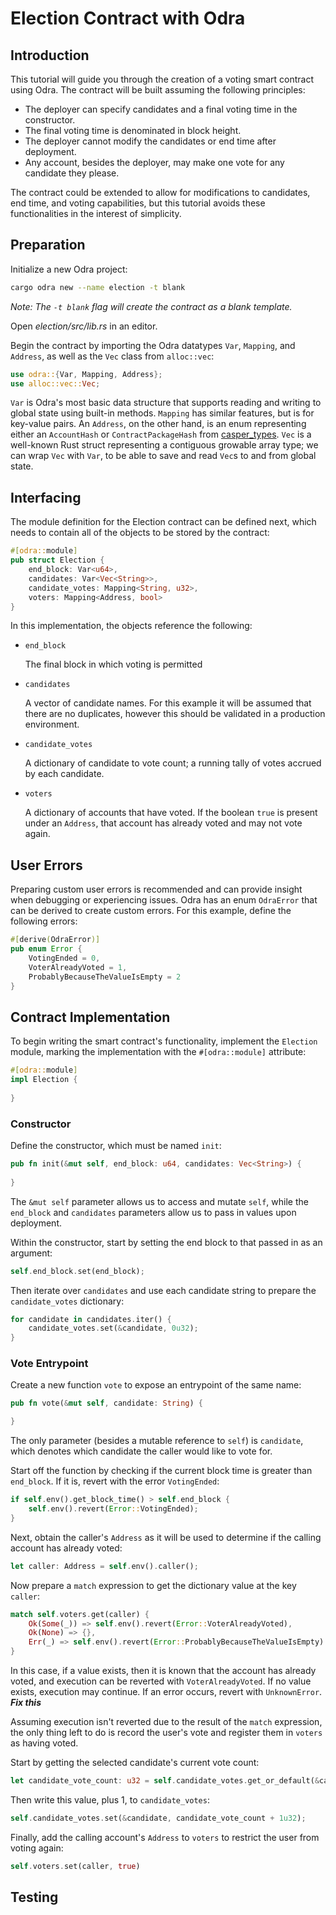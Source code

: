 # Election Contract with Odra

## Introduction

This tutorial will guide you through the creation of a voting smart contract using Odra. The contract will be built assuming the following principles:

* The deployer can specify candidates and a final voting time in the constructor.
* The final voting time is denominated in block height.
* The deployer cannot modify the candidates or end time after deployment.
* Any account, besides the deployer, may make one vote for any candidate they please.

The contract could be extended to allow for modifications to candidates, end time, and voting capabilities, but this tutorial avoids these functionalities in the interest of simplicity.

## Preparation

Initialize a new Odra project:

```bash
cargo odra new --name election -t blank
```

*Note: The `-t blank` flag will create the contract as a blank template.*

Open *election/src/lib.rs* in an editor.

Begin the contract by importing the Odra datatypes `Var`, `Mapping`, and `Address`, as well as the `Vec` class from `alloc::vec`:

```rust
use odra::{Var, Mapping, Address};
use alloc::vec::Vec;
```

`Var` is Odra's most basic data structure that supports reading and writing to global state using built-in methods. `Mapping` has similar features, but is for key-value pairs. An `Address`, on the other hand, is an enum representing either an `AccountHash` or `ContractPackageHash` from [casper_types](https://docs.rs/casper-types/latest/casper_types/).
`Vec` is a well-known Rust struct representing a contiguous growable array type; we can wrap `Vec` with `Var`, to be able to save and read `Vec`s to and from global state.

## Interfacing

The module definition for the Election contract can be defined next, which needs to contain all of the objects to be stored by the contract:

```rust
#[odra::module]
pub struct Election {
    end_block: Var<u64>,
    candidates: Var<Vec<String>>,
    candidate_votes: Mapping<String, u32>,
    voters: Mapping<Address, bool>
}
```

In this implementation, the objects reference the following:

* `end_block`

  The final block in which voting is permitted

* `candidates`

  A vector of candidate names. For this example it will be assumed that there are no duplicates, however this should be validated in a production environment.

* `candidate_votes`

  A dictionary of candidate to vote count; a running tally of votes accrued by each candidate.

* `voters`

  A dictionary of accounts that have voted. If the boolean `true` is present under an `Address`, that account has already voted and may not vote again.

## User Errors

Preparing custom user errors is recommended and can provide insight when debugging or experiencing issues. Odra has an enum `OdraError` that can be derived to create custom errors. For this example, define the following errors:

```rust
#[derive(OdraError)]
pub enum Error {
    VotingEnded = 0,
    VoterAlreadyVoted = 1,
    ProbablyBecauseTheValueIsEmpty = 2
}
```

## Contract Implementation

To begin writing the smart contract's functionality, implement the `Election` module, marking the implementation with the `#[odra::module]` attribute:

```rust
#[odra::module]
impl Election {
	 
}
```

### Constructor

Define the constructor, which must be named `init`:

```rust
pub fn init(&mut self, end_block: u64, candidates: Vec<String>) {
        
}
```

The `&mut self` parameter allows us to access and mutate `self`, while the `end_block` and `candidates` parameters allow us to pass in values upon deployment.

Within the constructor, start by setting the end block to that passed in as an argument:

```rust
self.end_block.set(end_block);
```

Then iterate over `candidates` and use each candidate string to prepare the `candidate_votes` dictionary:

```rust
for candidate in candidates.iter() {
	candidate_votes.set(&candidate, 0u32);
}
```

### Vote Entrypoint

Create a new function `vote` to expose an entrypoint of the same name:

```rust
pub fn vote(&mut self, candidate: String) {

}
```

The only parameter (besides a mutable reference to `self`) is `candidate`, which denotes which candidate the caller would like to vote for.

Start off the function by checking if the current block time is greater than `end_block`. If it is, revert with the error `VotingEnded`:

```rust
if self.env().get_block_time() > self.end_block {
	self.env().revert(Error::VotingEnded);
}
```

Next, obtain the caller's `Address` as it will be used to determine if the calling account has already voted:

```rust
let caller: Address = self.env().caller();
```

Now prepare a `match` expression to get the dictionary value at the key `caller`:

```rust
match self.voters.get(caller) {
	Ok(Some(_)) => self.env().revert(Error::VoterAlreadyVoted),
	Ok(None) => {},
	Err(_) => self.env().revert(Error::ProbablyBecauseTheValueIsEmpty)
}
```

In this case, if a value exists, then it is known that the account has already voted, and execution can be reverted with `VoterAlreadyVoted`.
If no value exists, execution may continue.
If an error occurs, revert with `UnknownError`. ***Fix this***

Assuming execution isn't reverted due to the result of the `match` expression, the only thing left to do is record the user's vote and register them in `voters` as having voted.

Start by getting the selected candidate's current vote count:

```rust
let candidate_vote_count: u32 = self.candidate_votes.get_or_default(&candidate);
```

Then write this value, plus 1, to `candidate_votes`:

```rust
self.candidate_votes.set(&candidate, candidate_vote_count + 1u32);
```

Finally, add the calling account's `Address` to `voters` to restrict the user from voting again:

```rust
self.voters.set(caller, true)
```

## Testing

